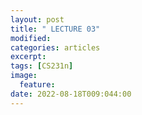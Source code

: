 ```yaml
---
layout: post
title: " LECTURE 03"
modified:
categories: articles
excerpt:
tags: [CS231n]
image:
  feature:
date: 2022-08-18T009:044:00
---
```


